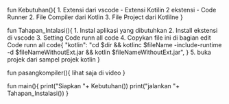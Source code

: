 fun Kebutuhan(){
    1. Extensi dari vscode
        - Extensi Kotilin 2 ekstensi
        - Code Runner
    2. File Compiler dari Kotlin
    3. File Project dari Kotlilne
}

fun Tahapan_Intalasi(){
    1. Instal aplikasi yang dibutuhkan
    2. Install ekstensi di vscode 
    3. Setting Code runn all code
    4. Copykan file ini di bagian edit Code runn all code{
        "kotlin": "cd $dir && kotlinc $fileName -include-runtime -d $fileNameWithoutExt.jar && kotlin $fileNameWithoutExt.jar",
    }
    5. buka projek dari sampel projek kotlin
}

fun pasangkompiler(){
    lihat saja di video
}

fun main(){
    print("Siapkan "+ Kebutuhan())
    print("jalankan "+ Tahapan_Instalasi())
}